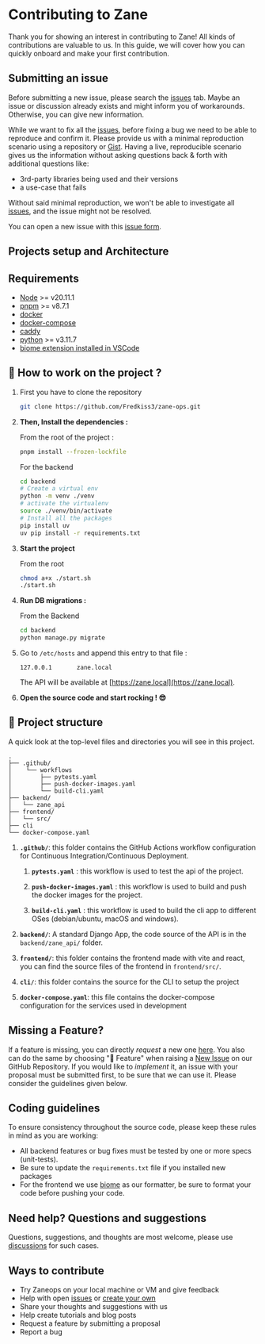 # Contributing to Zane

Thank you for showing an interest in contributing to Zane! All kinds of contributions are valuable to us. In this guide,
we will cover how you can quickly onboard and make your first contribution.

## Submitting an issue

Before submitting a new issue, please search the [issues](https://github.com/fredkiss3/zane-ops/issues) tab. Maybe an
issue or discussion already exists and might inform you of workarounds. Otherwise, you can give new information.

While we want to fix all the [issues](https://github.com/fredkiss3/zane-ops/issues), before fixing a bug we need to be
able to reproduce and confirm it. Please provide us with a minimal reproduction scenario using a repository
or [Gist](https://gist.github.com/). Having a live, reproducible scenario gives us the information without asking
questions back & forth with additional questions like:

- 3rd-party libraries being used and their versions
- a use-case that fails

Without said minimal reproduction, we won't be able to investigate
all [issues](https://github.com/fredkiss3/zane-ops/issues), and the issue might not be resolved.

You can open a new issue with this [issue form](https://github.com/fredkiss3/zane-ops/issues/new).

## Projects setup and Architecture

## Requirements

- [Node](https://nodejs.org/en) >= v20.11.1
- [pnpm](https://pnpm.io/installation) >= v8.7.1
- [docker](https://docs.docker.com/engine/install/)
- [docker-compose](https://docs.docker.com/compose/install/)
- [caddy](https://caddyserver.com/download)
- [python](https://www.python.org/downloads/) >= v3.11.7
- [biome extension installed in VSCode](https://biomejs.dev/reference/vscode/)

## 🚀 How to work on the project ?

1. First you have to clone the repository

    ```bash
    git clone https://github.com/Fredkiss3/zane-ops.git
    ``` 

2. **Then, Install the dependencies :**

   From the root of the project :
    ```bash
    pnpm install --frozen-lockfile
    ```

   For the backend
    ```bash
    cd backend
    # Create a virtual env
    python -m venv ./venv
    # activate the virtualenv
    source ./venv/bin/activate
    # Install all the packages
    pip install uv
    uv pip install -r requirements.txt
    ```

3. **Start the project**

   From the root
    ```bash
    chmod a+x ./start.sh
    ./start.sh
    ```

4. **Run DB migrations :**

   From the Backend
    ```bash
    cd backend
    python manage.py migrate
    ```

5. Go to `/etc/hosts` and append this entry to that file :

    ```
    127.0.0.1       zane.local 
    ```

   The API will be available at [https://zane.local](https://zane.local).

6. **Open the source code and start rocking ! 😎**

## 🧐 Project structure

A quick look at the top-level files and directories you will see in this project.

    .
    ├── .github/
    │    └── workflows
    │        ├── pytests.yaml
    │        ├── push-docker-images.yaml
    │        └── build-cli.yaml
    ├── backend/
    │   └── zane_api
    ├── frontend/
    │   └── src/
    ├── cli
    └── docker-compose.yaml

1. **`.github/`**: this folder contains the GitHub Actions workflow configuration for Continuous Integration/Continuous
   Deployment.

    1. **`pytests.yaml`** : this workflow is used to test the api of the project.

    2. **`push-docker-images.yaml`** : this workflow is used to build and push the docker images for the project.

    3. **`build-cli.yaml`** : this workflow is used to build the cli app to different OSes (debian/ubuntu, macOS and
       windows).

2. **`backend/`**: A standard Django App, the code source of the API is in the `backend/zane_api/` folder.

3. **`frontend/`**: this folder contains the frontend made with vite and react, you can find the source files of the
   frontend in `frontend/src/`.

4. **`cli/`**: this folder contains the source for the CLI to setup the project

5. **`docker-compose.yaml`**: this file contains the docker-compose configuration for the services used in development

## Missing a Feature?

If a feature is missing, you can directly _request_ a new
one [here](https://github.com/fredkiss3/zane-ops/issues/new?assignees=&labels=feature&template=feature_request.yml&title=%F0%9F%9A%80+Feature%3A+).
You also can do the same by choosing "🚀 Feature" when raising
a [New Issue](https://github.com/fredkiss3/zane-ops/issues/new/choose) on our GitHub Repository.
If you would like to _implement_ it, an issue with your proposal must be submitted first, to be sure that we can use it.
Please consider the guidelines given below.

## Coding guidelines

To ensure consistency throughout the source code, please keep these rules in mind as you are working:

- All backend features or bug fixes must be tested by one or more specs (unit-tests).
- Be sure to update the `requirements.txt` file if you installed new packages
- For the frontend we use [biome](https://biomejs.dev/) as our formatter, be sure to format your code before pushing
  your code.

## Need help? Questions and suggestions

Questions, suggestions, and thoughts are most welcome, please use [discussions](https://github.com/fredkiss3/zane-ops/)
for such cases.

## Ways to contribute

- Try Zaneops on your local machine or VM and give feedback
- Help with open [issues](https://github.com/fredkiss3/zane-ops/issues)
  or [create your own](https://github.com/fredkiss3/zane-ops/issues/new/choose)
- Share your thoughts and suggestions with us
- Help create tutorials and blog posts
- Request a feature by submitting a proposal
- Report a bug
